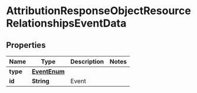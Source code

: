 # AttributionResponseObjectResourceRelationshipsEventData

## Properties
Name | Type | Description | Notes
------------ | ------------- | ------------- | -------------
**type** | [**EventEnum**](EventEnum.md) |  | 
**id** | **String** | Event | 
